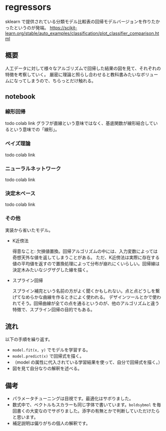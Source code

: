 # regressors

sklearn で提供されている分類モデル比較表の回帰モデルバージョンを作りたかったというのが発端。
https://scikit-learn.org/stable/auto_examples/classification/plot_classifier_comparison.html

## 概要
人工データに対して様々なアルゴリズムで回帰した結果の図を見て、それぞれの特徴を考察していく。
厳密に理論と照らし合わせると教科書みたいなボリュームになってしまうので、ちらっとだけ触れる。


## notebook

### 線形回帰
todo colab link
グラフが直線という意味ではなく、基底関数が線形結合しているという意味での「線形」。

### ベイズ理論
todo colab link

### ニューラルネットワーク
todo colab link

### 決定木ベース
todo colab link

### その他
実装から省いたモデル。

- K近傍法

    得意なこと: 欠損値置換。回帰アルゴリズムの中には、入力変数によっては奇想天外な値を返してしまうことがある。
    ただ、K近傍法は実際に存在する値の平均値を返すので置換処理によって分布が崩れにくいらしい。回帰線は決定木みたいなジグザグした線を描く。
- スプライン回帰

    スプライン補完という名前の方がよく聞くかもしれない。点と点どうしを繋げてなめらかな曲線を作るときによく使われる。
    デザインツールとかで使われてそう。回帰曲線が全ての点を通るというのが、他のアルゴリズムと違う特徴で、スプライン回帰の目的でもある。

## 流れ
以下の手順を繰り返す。
- `model.fit(x, y)` でモデルを学習する。
- `model.predict(x)` で回帰式を描く。
- （model の属性に代入されている学習結果を使って、自分で回帰式を描く。）
-  図を見て自分なりの解釈を述べる。

## 備考
- パラメータチューニングは目視です。最適化はサボりました。
- 数式中で、ベクトルもスカラーも同じ字体で書いています。`boldsybmol` を毎回書くの大変なのでサボりました。添字の有無とかで判断していただけたらと思います。
- 補足説明は偏りがちの個人の解釈です。
